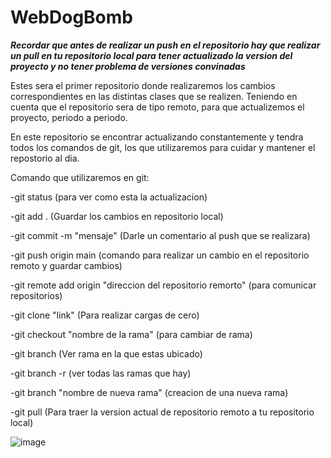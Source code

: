# WebDogBomb

***Recordar que antes de realizar un push en el repositorio hay que realizar un pull en tu repositorio local para tener actualizado la version del proyecto y no tener problema de versiones convinadas***

Estes sera el primer repositorio donde realizaremos los cambios correspondientes en las distintas clases que se realizen. Teniendo en cuenta que el repositorio sera de tipo remoto, para que actualizemos el proyecto, periodo a periodo.

En este repositorio se encontrar actualizando constantemente y tendra todos los comandos de git, los que utilizaremos para cuidar y mantener el repostorio al dia.

Comando que utilizaremos en git:

-git status (para ver como esta la actualizacion)

-git add . (Guardar los cambios en repositorio local)

-git commit -m "mensaje" (Darle un comentario al push que se realizara)

-git push origin main (comando para realizar un cambio en el repositorio remoto y guardar cambios)

-git remote add origin "direccion del repositorio remorto" (para comunicar repositorios)

-git clone "link" (Para realizar cargas de cero)

-git checkout "nombre de la rama" (para cambiar de rama)

-git branch (Ver rama en la que estas ubicado)

-git branch -r (ver todas las ramas que hay)

-git branch "nombre de nueva rama" (creacion de una nueva rama)

-git pull (Para traer la version actual de repositorio remoto a tu repositorio local)

![image](https://user-images.githubusercontent.com/107446673/224136379-24e78fc0-23c2-4d39-a395-440af26574e8.png)
